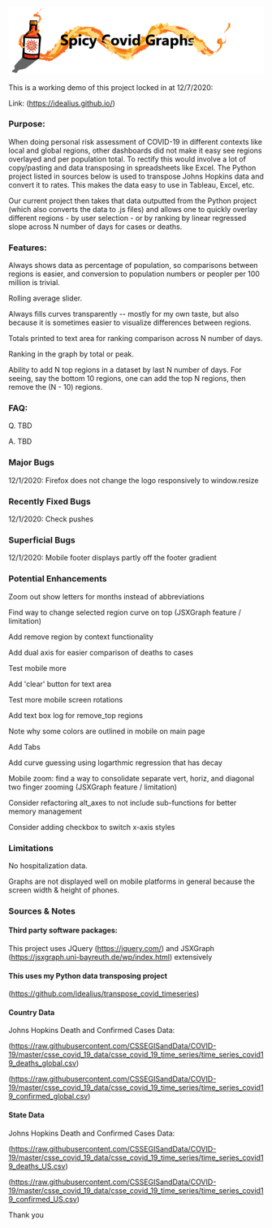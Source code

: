 ![Logo](/img/Spicy_Covid_Graphs_Logo.png)

<!--Link: (http://covid19graphs.42web.io/)-->

This is a working demo of this project locked in at 12/7/2020:

Link: (https://idealius.github.io/)


### Purpose:
When doing personal risk assessment of COVID-19 in different contexts like local and global regions, other dashboards did not make it easy see regions overlayed and per population total. To rectify this would involve a lot of copy/pasting and data transposing in spreadsheets like Excel. The Python project listed in sources below is used to transpose Johns Hopkins data and convert it to rates. This makes the data easy to use in Tableau, Excel, etc.

Our current project then takes that data outputted from the Python project (which also converts the data to .js files) and allows one to quickly overlay different regions - by user selection - or by ranking by linear regressed slope across N number of days for cases or deaths.

### Features:
Always shows data as percentage of population, so comparisons between regions is easier, and conversion to population numbers or peopler per 100 million is trivial.

Rolling average slider.

Always fills curves transparently -- mostly for my own taste, but also because it is sometimes easier to visualize differences between regions.

Totals printed to text area for ranking comparison across N number of days.

Ranking in the graph by total or peak.

Ability to add N top regions in a dataset by last N number of days. For seeing, say the bottom 10 regions, one can add the top N regions, then remove the (N - 10) regions.

### FAQ:
Q. TBD 

A. TBD

### Major Bugs
12/1/2020: Firefox does not change the logo responsively to window.resize

### Recently Fixed Bugs
12/1/2020: Check pushes

### Superficial Bugs
12/1/2020: Mobile footer displays partly off the footer gradient

### Potential Enhancements
Zoom out show letters for months instead of abbreviations

Find way to change selected region curve on top (JSXGraph feature / limitation)

Add remove region by context functionality

Add dual axis for easier comparison of deaths to cases

Test mobile more

Add 'clear' button for text area

Test more mobile screen rotations

Add text box log for remove_top regions

Note why some colors are outlined in mobile on main page

Add Tabs

Add curve guessing using logarthmic regression that has decay

Mobile zoom: find a way to consolidate separate vert, horiz, and diagonal two finger zooming (JSXGraph feature / limitation)

Consider refactoring alt_axes to not include sub-functions for better memory management

Consider adding checkbox to switch x-axis styles

### Limitations
No hospitalization data.

Graphs are not displayed well on mobile platforms in general because the screen width & height of phones.

### Sources & Notes

#### Third party software packages:

This project uses JQuery (https://jquery.com/) and JSXGraph (https://jsxgraph.uni-bayreuth.de/wp/index.html) extensively 

#### This uses my Python data transposing project

(https://github.com/idealius/transpose_covid_timeseries)

#### Country Data

Johns Hopkins Death and Confirmed Cases Data:

(https://raw.githubusercontent.com/CSSEGISandData/COVID-19/master/csse_covid_19_data/csse_covid_19_time_series/time_series_covid19_deaths_global.csv) 

(https://raw.githubusercontent.com/CSSEGISandData/COVID-19/master/csse_covid_19_data/csse_covid_19_time_series/time_series_covid19_confirmed_global.csv) 

#### State Data

Johns Hopkins Death and Confirmed Cases Data:

(https://raw.githubusercontent.com/CSSEGISandData/COVID-19/master/csse_covid_19_data/csse_covid_19_time_series/time_series_covid19_deaths_US.csv) 

(https://raw.githubusercontent.com/CSSEGISandData/COVID-19/master/csse_covid_19_data/csse_covid_19_time_series/time_series_covid19_confirmed_US.csv) 


Thank you
